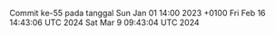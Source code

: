 Commit ke-55 pada tanggal Sun Jan 01 14:00 2023 +0100
Fri Feb 16 14:43:06 UTC 2024
Sat Mar  9 09:43:04 UTC 2024
